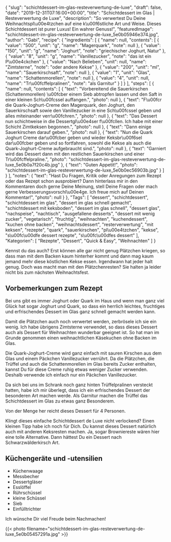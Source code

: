 {
    "slug": "schichtdessert-im-glas-resteverwertung-de-luxe",
    "draft": false,
    "date": "2019-12-31T07:16:00+00:00",
    "title": "Schichtdessert im Glas | Resteverwertung de Luxe",
    "description": "So verwertest Du Deine Weihnachtspl\u00e4tzchen auf eine k\u00f6stliche Art und Weise. Dieses Schichtdessert ist purer Luxus! Ein wahrer Genuss!",
    "featuredImage": "schichtdessert-im-glas-resteverwertung-de-luxe_5e0b05946e374.jpg",
    "author": "Gabi",
    "recipe": {
        "ingredients": [
            {
                "name": null,
                "contents": [
                    {
                        "value": "500",
                        "unit": "g",
                        "name": "Magerquark",
                        "note": null
                    },
                    {
                        "value": "150",
                        "unit": "g",
                        "name": "Joghurt",
                        "note": "griechischer Joghurt, Natur"
                    },
                    {
                        "value": "8",
                        "unit": "g",
                        "name": "Vanillezucker",
                        "note": "das ist ein P\u00e4ckchen"
                    },
                    {
                        "value": "Nach Belieben",
                        "unit": null,
                        "name": "Zimtsterne",
                        "note": "oder andere Kekse"
                    },
                    {
                        "value": "200",
                        "unit": "ml",
                        "name": "Sauerkirschsaft",
                        "note": null
                    },
                    {
                        "value": "1",
                        "unit": "Glas",
                        "name": "Schattenmorellen",
                        "note": null
                    },
                    {
                        "value": "4",
                        "unit": null,
                        "name": "Tr\u00fcffelpralinen",
                        "note": "als Garnitur"
                    }
                ]
            }
        ],
        "steps": [
            {
                "name": null,
                "contents": [
                    {
                        "text": "Vorbereitend die Sauerkirschen (Schattenmorellen) \u00fcber einem Sieb abtropfen lassen und den Saft in einer kleinen Sch\u00fcssel auffangen.",
                        "photo": null
                    },
                    {
                        "text": "F\u00fcr die Quark-Joghurt-Creme den Magerquark, den Joghurt, den Sauerkirschsaft sowie den Vanillezucker in eine Sch\u00fcssel geben und alles miteinander verr\u00fchren.",
                        "photo": null
                    },
                    {
                        "text": "Das Dessert nun schichtweise in die Dessertgl\u00e4ser f\u00fcllen. Ich habe mit einer Schicht Zimtkeksen begonnen.",
                        "photo": null
                    },
                    {
                        "text": "Dann einige Sauerkirschen darauf geben.",
                        "photo": null
                    },
                    {
                        "text": "Nun die Quark Joghurt Creme dar\u00fcber geben und wieder Keksbr\u00f6sel dar\u00fcber geben und so fortfahren, sowohl die Kekse als auch die Quark-Joghurt-Creme aufgebraucht sind.",
                        "photo": null
                    },
                    {
                        "text": "Garniert wird das Dessert dann mit den restlichen Sauerkirschen und einer Tr\u00fcffelpraline.",
                        "photo": "schichtdessert-im-glas-resteverwertung-de-luxe_5e0b0a7f20c4b.jpg"
                    },
                    {
                        "text": "Guten Appetit!",
                        "photo": "schichtdessert-im-glas-resteverwertung-de-luxe_5e0b0ec56903b.jpg"
                    }
                ]
            }
        ],
        "notes": {
            "text": "Hast Du Fragen, Kritik oder Anregungen zum Rezept oder das Rezept schon ausprobiert? Dann hinterlass mir in den Kommentaren doch gerne Deine Meinung, stell Deine Fragen oder mach gerne Verbesserungsvorschl\u00e4ge. Ich freue mich auf Deinen Kommentar!",
            "photo": null
        }
    },
    "Tags": [
        "dessert",
        "schichtdessert",
        "schichtdessert im glas",
        "dessert im glas schnell gemacht",
        "schichtdessert mit keksboden",
        "dessert im glas schnell",
        "dessert glas",
        "nachspeise",
        "nachtisch",
        "ausgefallene desserts",
        "dessert mit wenig zucker",
        "vegetarisch",
        "fruchtig",
        "weihnachten",
        "kuchendessert",
        "kuchen ohne backen",
        "weihnachtsdessert",
        "resterverwertung",
        "mit keksen",
        "rezepte",
        "quark",
        "sauerkirschen",
        "pl\u00e4tzchen",
        "kekse",
        "s\u00fc\u00dfe dessert rezepte",
        "s\u00fc\u00dfes dessert"
    ],
    "Kategorien": [
        "Rezepte",
        "Dessert",
        "Quick & Easy",
        "Weihnachten"
    ]
}

Kennst du das auch? Erst können alle gar nicht genug Plätzchen kriegen, so dass man mit dem Backen kaum hinterher kommt und dann  mag kaum jemand mehr diese köstlichen Kekse essen. Irgendwann hat jeder halt genug. Doch was macht man mit den Plätzchenresten? Sie halten ja leider nicht bis zum nächsten Weihnachtsfest.

## Vorbemerkungen zum Rezept

Bei uns gibt es immer Joghurt oder Quark im Haus und wenn man ganz viel Glück hat sogar Joghurt und Quark, so dass ein herrlich leichtes, fruchtiges und erfrischendes Dessert im Glas ganz schnell gemacht werden kann.

Damit die Plätzchen auch noch verwertet werden, zerbrösele ich sie ein wenig. Ich habe übrigens Zimtsterne verwendet, so dass dieses Dessert auch als Dessert für Weihnachten wunderbar geeignet ist. So hat man im Grunde genommen einen weihnachtlichen Käsekuchen ohne Backen im Glas.

Die Quark-Joghurt-Creme wird ganz einfach mit sauren Kirschen aus dem Glas und einem Päckchen Vanillezucker verrührt. Da die Plätzchen, die Trüffel und auch die Schattenmorellen im Glas bereits Zucker enthalten, kannst Du für diese Creme ruhig etwas weniger Zucker verwenden. Deshalb  verwende ich einfach nur ein Päckchen Vanillezucker.

Da sich bei uns im Schrank noch ganz hinten Trüffelpralinen versteckt hatten, habe ich mir überlegt, dass ich ein erfrischendes Dessert der besonderen Art machen werde. Als Garnitur machen die Trüffel das Schichtdessert im Glas zu etwas ganz Besonderem.

Von der Menge her reicht dieses Dessert für 4 Personen.

Klingt dieses einfache Schichtdessert de Luxe nicht verlockend? Einen kleinen Tipp habe ich noch für Dich. Du kannst dieses Dessert natürlich auch mit anderen Keksresten machen. Ja, sogar Browniereste wären hier eine tolle Alternative. Dann hättest Du ein Dessert nach Schwarzwälderkirsch Art.

## Küchengeräte und -utensilien

- Küchenwaage
- Messbecher
- Dessertgläser
- Esslöffel
- Rührschüssel
- kleine Schüssel
- Sieb
- Einfülltrichter

Ich wünsche Dir viel Freude beim Nachmachen!

{{< photo filename="schichtdessert-im-glas-resteverwertung-de-luxe_5e0b05457291a.jpg" >}}